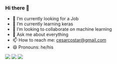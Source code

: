 ### Hi there 👋

- 🔭 I’m currently looking for a Job 
- 🌱 I’m currently learning keras
- 👯 I’m looking to collaborate on machine learning
- 💬 Ask me about everything
- 📫 How to reach me: cesarcostar@gmail.com
- 😄 Pronouns: he/his

<div> 
    <a href="https://instagram.com/cesarcostar" target="_blank"><img src="https://img.shields.io/badge/-Instagram-%23E4405F?style=for-the-badge&logo=instagram&logoColor=white" target="_blank"></a>
 	  <a href = "mailto:cesarcostar@gmail.com"><img src="https://img.shields.io/badge/-Gmail-%23333?style=for-the-badge&logo=gmail&logoColor=white" target="_blank"></a>
    <a href="https://www.linkedin.com/in/luiz-cesar-399367a7/" target="_blank"><img src="https://img.shields.io/badge/-LinkedIn-%230077B5?style=for-the-badge&logo=linkedin&logoColor=white" target="_blank"></a> 
